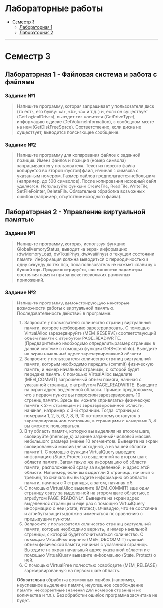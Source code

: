 # Лабораторные работы

- [Семестр 3](#семестр-3)
  - [Лабораторная 1](#лабораторная-1---файловая-система-и-работа-с-файлами)
  - [Лабораторная 2](#лабораторная-2---управление-виртуальной-памятью)

---

# Семестр 3

## Лабораторная 1 - Файловая система и работа с файлами

### Задание №1

> Напишите программу, которая запрашивает у пользователя диск (то есть, его букву: «a», «b», «c» и т.д. ) и, если он существует (GetLogicalDrives), выводит тип носителя (GetDriveType), информацию о диске (GetVolumeInformation), о свободном месте на нем (GetDiskFreeSpace). Соответственно, если диска не существует, выводится поясняющее сообщение.

### Задание №2

> Напишите программу для копирования файлов с заданной позиции. Имена файлов и позиция (номер символа) запрашиваются у пользователя. Текст из первого файла копируется во второй (пустой) файл, начиная с символа с указанным номером. Размер файлов предполагается небольшим (например, до 500 символов). После копирования исходный файл удаляется. Используйте функции CreateFile, ReadFile, WriteFile, SetFilePointer, DeleteFile. Обязательна обработка возможных ошибок (например, отсутствие исходного файла).

## Лабораторная 2 - Управление виртуальной памятью

### Задание №1

> Напишите программу, которая, используя функцию GlobalMemoryStatus, выводит на экран информацию (dwMemoryLoad, dwTotalPhys, dwAvailPhys) о текущем состоянии памяти. Информация должна выводиться с периодичностью в одну секунду до тех пор, пока пользователь не нажмет клавишу с буквой «q». Продемонстрируйте, как меняются параметры состояния памяти при запуске нескольких различных приложений.

### Задание №2

> Напишите программу, демонстрирующую некоторые возможности работы с виртуальной памятью. Последовательность действий в программе:
> 
> 1. Запросите у пользователя количество страниц виртуальной памяти, которое необходимо зарезервировать. C помощью VirtualAlloc зарезервируйте (MEM_RESERVE) соответствующий объем памяти с атрибутом PAGE_READWRITE. (Предварительно необходимо определить размер страницы в данной системе с помощью функции GetSystemInfo). Выведите на экран начальный адрес зарезервированной области. 
> 2. Запросите у пользователя количество страниц виртуальной памяти, которым необходимо передать (commit) физическую память, и номер начальной страницы, с которой будет передана память. C помощью VirtualAlloc выделите (MEM_COMMIT) запрошенный объем памяти, начиная с указанной страницы, с атрибутом PAGE_READWRITE. Выведите на экран адрес выделенной области. Пример: предположим, что в первом пункте вы попросили зарезервировать 10 страниц памяти. Здесь вы можете «привязать» физическую память к 2-м страницам из зарезервированной области, начиная, например, с 3-й страницы. Тогда, страницы с номерами 1, 2, 5, 6, 7, 8, 9, 10 по-прежнему останутся в зарезервированном состоянии, а страницами с номерами 3, 4 вы сможете пользоваться. 
> 3. В ту область памяти, которую вы выделили на втором  шаге, скопируйте (memcpy_s) заранее заданный числовой массив небольшого размера (менее 10 элементов). Выведите на экран скопированный массив (не исходный, а из вашей области памяти!).
С помощью функции VirtualQuery выведите информацию (State, Protect) о выделенной на втором шаге области памяти. Затем такую же информацию об области памяти, расположенной сразу за выделенной, и адрес этой области. Например, если вы выделяли 2 страницы, начиная с третьей, то сначала вы выводите информацию об области памяти, начиная с 3 страницы, а затем, начиная с 5.
> 5. C помощью VirtualAlloc выделите (MEM_COMMIT) еще одну страницу сразу за выделенной на втором шаге областью, с атрибутом PAGE_READONLY. Выведите на экран адрес выделенной страницы и еще раз с помощью VirtualQuery  информацию о ней (State, Protect).  Очевидно, что ее состояние и атрибуты защиты должны измениться по сравнению с предыдущим пунктом.
> 6. Запросите у пользователя количество страниц виртуальной памяти, которые необходимо вернуть, и номер начальной страницы, с которой будет отсчитываться количество. С помощью VirtualFree верните (MEM_DECOMMIT) нужный объем физической памяти, начиная с указанной страницы. Выведите на экран начальный адрес указанной области и с помощью VirtualQuery выведите информацию (State, Protect) о ней.
> 7. С помощью VirtualFree полностью освободите (MEM_RELEASE) зарезервированную на первом шаге область.
> 
> **Обязательна** обработка возможных ошибок (например, неуспешное выделение памяти, неуспешное освобождение памяти, некорректные значения для номеров страниц и их количества и т.п.). Без обработки ошибок программа засчитана не будет.
